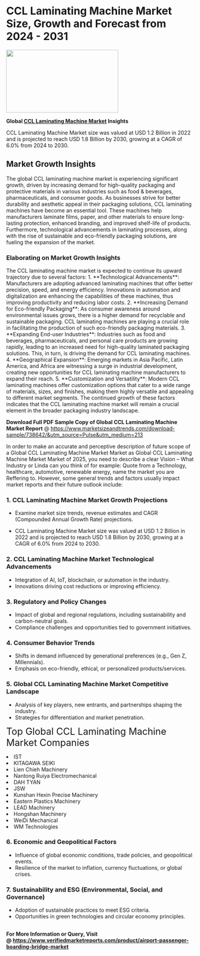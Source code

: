 <H1>CCL Laminating Machine Market Size, Growth and Forecast from 2024 - 2031</H1><img class="aligncenter size-medium wp-image-584254" src="https://thirdeyenews.in/wp-content/uploads/2024/09/Global-Market-Research-300x168.jpeg" alt="" width="300" height="168" /><p><strong>Global&nbsp;<a href="https://www.marketsizeandtrends.com/download-sample/738642/&amp;utm_source=Pulse&amp;utm_medium=213">CCL Laminating Machine Market</a> Insights</strong></p><p>CCL Laminating Machine Market size was valued at USD 1.2 Billion in 2022 and is projected to reach USD 1.8 Billion by 2030, growing at a CAGR of 6.0% from 2024 to 2030.</p><p><h2>Market Growth Insights</h2> The global CCL laminating machine market is experiencing significant growth, driven by increasing demand for high-quality packaging and protective materials in various industries such as food & beverages, pharmaceuticals, and consumer goods. As businesses strive for better durability and aesthetic appeal in their packaging solutions, CCL laminating machines have become an essential tool. These machines help manufacturers laminate films, paper, and other materials to ensure long-lasting protection, enhanced branding, and improved shelf-life of products. Furthermore, technological advancements in laminating processes, along with the rise of sustainable and eco-friendly packaging solutions, are fueling the expansion of the market. <h3>Elaborating on Market Growth Insights</h3> The CCL laminating machine market is expected to continue its upward trajectory due to several factors: 1. **Technological Advancements**: Manufacturers are adopting advanced laminating machines that offer better precision, speed, and energy efficiency. Innovations in automation and digitalization are enhancing the capabilities of these machines, thus improving productivity and reducing labor costs. 2. **Increasing Demand for Eco-friendly Packaging**: As consumer awareness around environmental issues grows, there is a higher demand for recyclable and sustainable packaging. CCL laminating machines are playing a crucial role in facilitating the production of such eco-friendly packaging materials. 3. **Expanding End-user Industries**: Industries such as food and beverages, pharmaceuticals, and personal care products are growing rapidly, leading to an increased need for high-quality laminated packaging solutions. This, in turn, is driving the demand for CCL laminating machines. 4. **Geographical Expansion**: Emerging markets in Asia Pacific, Latin America, and Africa are witnessing a surge in industrial development, creating new opportunities for CCL laminating machine manufacturers to expand their reach. 5. **Customization and Versatility**: Modern CCL laminating machines offer customization options that cater to a wide range of materials, sizes, and finishes, making them highly versatile and appealing to different market segments. The continued growth of these factors indicates that the CCL laminating machine market will remain a crucial element in the broader packaging industry landscape. </p><p><span class=""><strong>Download Full PDF Sample Copy of Global CCL Laminating Machine Market Report</strong> @ <a href="https://www.marketsizeandtrends.com/download-sample/738642/&amp;utm_source=Pulse&amp;utm_medium=213" target="_blank">https://www.marketsizeandtrends.com/download-sample/738642/&amp;utm_source=Pulse&amp;utm_medium=213</a></span></p><p>In order to make an accurate and perceptive description of future scope of a Global&nbsp;CCL Laminating Machine Market Market as Global&nbsp;CCL Laminating Machine Market Market of 2025, you need to describe a clear Vision &ndash; What Industry or Linda can you think of for example: Quote from a Technology, healthcare, automotive, renewable energy, name the market you are Reffering to. However, some general trends and factors usually impact market reports and their future outlook include:</p><h3>1.&nbsp;<strong>CCL Laminating Machine Market Growth Projections</strong></h3><ul><li>Examine market size trends, revenue estimates and CAGR (Compounded Annual Growth Rate) projections.</li><li><p>CCL Laminating Machine Market size was valued at USD 1.2 Billion in 2022 and is projected to reach USD 1.8 Billion by 2030, growing at a CAGR of 6.0% from 2024 to 2030.</p></li></ul><h3>2.&nbsp;<strong>CCL Laminating Machine Market Technological Advancements</strong></h3><ul><li>Integration of AI, IoT, blockchain, or automation in the industry.</li><li>Innovations driving cost reductions or improving efficiency.</li></ul><h3>3.&nbsp;<strong>Regulatory and Policy Changes</strong></h3><ul><li>Impact of global and regional regulations, including sustainability and carbon-neutral goals.</li><li>Compliance challenges and opportunities tied to government initiatives.</li></ul><h3>4.&nbsp;<strong>Consumer Behavior Trends</strong></h3><ul><li>Shifts in demand influenced by generational preferences (e.g., Gen Z, Millennials).</li><li>Emphasis on eco-friendly, ethical, or personalized products/services.</li></ul><h3>5.&nbsp;<strong>Global CCL Laminating Machine Market Competitive Landscape</strong></h3><ul><li>Analysis of key players, new entrants, and partnerships shaping the industry.</li><li>Strategies for differentiation and market penetration.</li></ul><p data-pm-slice="1 1 []"><span style="color: inherit; font-family: inherit; font-size: 25px;">Top Global CCL Laminating Machine Market Companies</span></p><div class="" data-test-id=""><p><li>IST</li><li> KITAGAWA SEIKI</li><li> Lien Chieh Machinery</li><li> Nantong Ruiya Electromechanical</li><li> DAH TYAN</li><li> JSW</li><li> Kunshan Hexin Precise Machinery</li><li> Eastern Plastics Machinery</li><li> LEAD Machinery</li><li> Hongshan Machinery</li><li> WeiDi Mechanical</li><li> WM Technologies</li></p></div><h3>6.&nbsp;<strong>Economic and Geopolitical Factors</strong></h3><ul><li>Influence of global economic conditions, trade policies, and geopolitical events.</li><li>Resilience of the market to inflation, currency fluctuations, or global crises.</li></ul><h3>7.&nbsp;<strong>Sustainability and ESG (Environmental, Social, and Governance)</strong></h3><ul><li>Adoption of sustainable practices to meet ESG criteria.</li><li>Opportunities in green technologies and circular economy principles.</li></ul><h2><strong style="font-size: 14px;">For More Information or Query, Visit @&nbsp;</strong><a style="background-color: #ffffff; font-size: 14px;" href="https://www.marketsizeandtrends.com/report/ccl-laminating-machine-market/" target="_blank">https://www.verifiedmarketreports.com/product/airport-passenger-boarding-bridge-market</a></h2>
